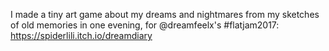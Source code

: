 I made a tiny art game about my dreams and nightmares from my sketches of old memories in one evening, for @dreamfeelx's #flatjam2017:
https://spiderlili.itch.io/dreamdiary
